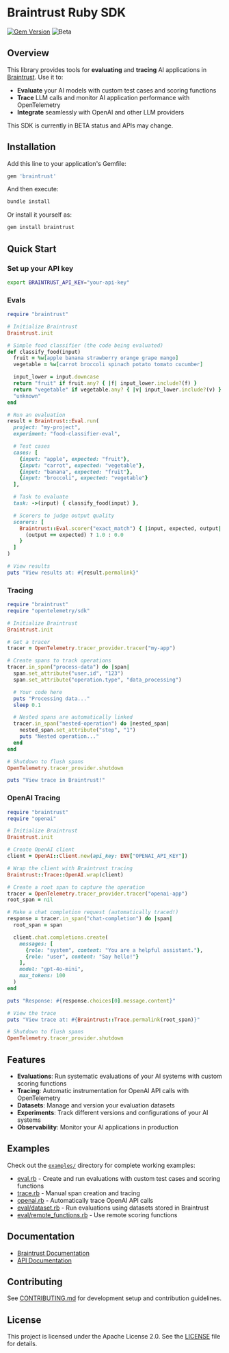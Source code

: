# Braintrust Ruby SDK

[![Gem Version](https://badge.fury.io/rb/braintrust.svg)](https://badge.fury.io/rb/braintrust)
![Beta](https://img.shields.io/badge/status-beta-yellow)

## Overview

This library provides tools for **evaluating** and **tracing** AI applications in [Braintrust](https://www.braintrust.dev). Use it to:

- **Evaluate** your AI models with custom test cases and scoring functions
- **Trace** LLM calls and monitor AI application performance with OpenTelemetry
- **Integrate** seamlessly with OpenAI and other LLM providers

This SDK is currently in BETA status and APIs may change.

## Installation

Add this line to your application's Gemfile:

```ruby
gem 'braintrust'
```

And then execute:

```bash
bundle install
```

Or install it yourself as:

```bash
gem install braintrust
```

## Quick Start

### Set up your API key

```bash
export BRAINTRUST_API_KEY="your-api-key"
```

### Evals

```ruby
require "braintrust"

# Initialize Braintrust
Braintrust.init

# Simple food classifier (the code being evaluated)
def classify_food(input)
  fruit = %w[apple banana strawberry orange grape mango]
  vegetable = %w[carrot broccoli spinach potato tomato cucumber]

  input_lower = input.downcase
  return "fruit" if fruit.any? { |f| input_lower.include?(f) }
  return "vegetable" if vegetable.any? { |v| input_lower.include?(v) }
  "unknown"
end

# Run an evaluation
result = Braintrust::Eval.run(
  project: "my-project",
  experiment: "food-classifier-eval",

  # Test cases
  cases: [
    {input: "apple", expected: "fruit"},
    {input: "carrot", expected: "vegetable"},
    {input: "banana", expected: "fruit"},
    {input: "broccoli", expected: "vegetable"}
  ],

  # Task to evaluate
  task: ->(input) { classify_food(input) },

  # Scorers to judge output quality
  scorers: [
    Braintrust::Eval.scorer("exact_match") { |input, expected, output|
      (output == expected) ? 1.0 : 0.0
    }
  ]
)

# View results
puts "View results at: #{result.permalink}"
```

### Tracing

```ruby
require "braintrust"
require "opentelemetry/sdk"

# Initialize Braintrust
Braintrust.init

# Get a tracer
tracer = OpenTelemetry.tracer_provider.tracer("my-app")

# Create spans to track operations
tracer.in_span("process-data") do |span|
  span.set_attribute("user.id", "123")
  span.set_attribute("operation.type", "data_processing")

  # Your code here
  puts "Processing data..."
  sleep 0.1

  # Nested spans are automatically linked
  tracer.in_span("nested-operation") do |nested_span|
    nested_span.set_attribute("step", "1")
    puts "Nested operation..."
  end
end

# Shutdown to flush spans
OpenTelemetry.tracer_provider.shutdown

puts "View trace in Braintrust!"
```

### OpenAI Tracing

```ruby
require "braintrust"
require "openai"

# Initialize Braintrust
Braintrust.init

# Create OpenAI client
client = OpenAI::Client.new(api_key: ENV["OPENAI_API_KEY"])

# Wrap the client with Braintrust tracing
Braintrust::Trace::OpenAI.wrap(client)

# Create a root span to capture the operation
tracer = OpenTelemetry.tracer_provider.tracer("openai-app")
root_span = nil

# Make a chat completion request (automatically traced!)
response = tracer.in_span("chat-completion") do |span|
  root_span = span

  client.chat.completions.create(
    messages: [
      {role: "system", content: "You are a helpful assistant."},
      {role: "user", content: "Say hello!"}
    ],
    model: "gpt-4o-mini",
    max_tokens: 100
  )
end

puts "Response: #{response.choices[0].message.content}"

# View the trace
puts "View trace at: #{Braintrust::Trace.permalink(root_span)}"

# Shutdown to flush spans
OpenTelemetry.tracer_provider.shutdown
```

## Features

- **Evaluations**: Run systematic evaluations of your AI systems with custom scoring functions
- **Tracing**: Automatic instrumentation for OpenAI API calls with OpenTelemetry
- **Datasets**: Manage and version your evaluation datasets
- **Experiments**: Track different versions and configurations of your AI systems
- **Observability**: Monitor your AI applications in production

## Examples

Check out the [`examples/`](./examples/) directory for complete working examples:

- [eval.rb](./examples/eval.rb) - Create and run evaluations with custom test cases and scoring functions
- [trace.rb](./examples/trace.rb) - Manual span creation and tracing
- [openai.rb](./examples/openai.rb) - Automatically trace OpenAI API calls
- [eval/dataset.rb](./examples/eval/dataset.rb) - Run evaluations using datasets stored in Braintrust
- [eval/remote_functions.rb](./examples/eval/remote_functions.rb) - Use remote scoring functions

## Documentation

- [Braintrust Documentation](https://www.braintrust.dev/docs)
- [API Documentation](https://rubydoc.info/gems/braintrust)

## Contributing

See [CONTRIBUTING.md](./CONTRIBUTING.md) for development setup and contribution guidelines.

## License

This project is licensed under the Apache License 2.0. See the [LICENSE](./LICENSE) file for details.
